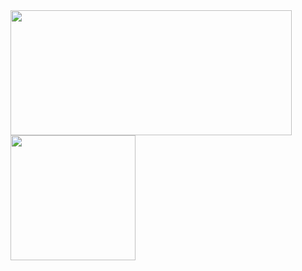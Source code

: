 <a href="https://github.com/anuraghazra/github-readme-stats">
  <img height=200 width=450 align="center" src="https://github-readme-stats.vercel.app/api?username=M3ndezz&show_icons=true&theme=dark#gh-dark-mode-only" />
</a>
<a href="https://github.com/anuraghazra/convoychat">
  <img height=200 align="center" src="https://github-readme-stats.vercel.app/api/top-langs?username=M3ndezz&layout=donut&langs_count=8&card_width=320&theme=dark#gh-dark-mode-only" />
</a>
